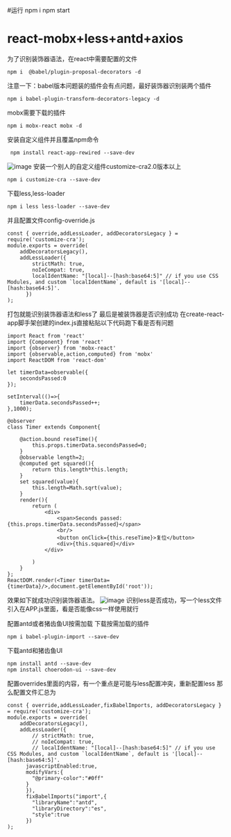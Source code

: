 #运行
npm i
npm start
# react-mobx+less+antd+axios
为了识别装饰器语法，在react中需要配置的文件
```
npm i  @babel/plugin-proposal-decorators -d
```
注意一下：babel版本问题装的插件会有点问题，最好装饰器识别装两个插件
```
npm i babel-plugin-transform-decorators-legacy -d
```

mobx需要下载的插件
```
npm i mobx-react mobx -d
```
安装自定义组件并且覆盖npm命令
```
 npm install react-app-rewired --save-dev
```
![image](https://minio.choerodon.com.cn/knowledgebase-service/file_1655167357f145188c28ed99f0932742_blob.png)
安装一个别人的自定义组件customize-cra2.0版本以上
```
npm i customize-cra --save-dev
```
下载less,less-loader
```
npm i less less-loader --save-dev
```
并且配置文件config-override.js
```
const { override,addLessLoader, addDecoratorsLegacy } = require('customize-cra');
module.exports = override(
    addDecoratorsLegacy(),
    addLessLoader({
        strictMath: true,
        noIeCompat: true,
        localIdentName: "[local]--[hash:base64:5]" // if you use CSS Modules, and custom `localIdentName`, default is '[local]--[hash:base64:5]'.
      })
);
```
打包就能识别装饰器语法和less了
最后是被装饰器是否识别成功
在create-react-app脚手架创建的index.js直接粘贴以下代码跑下看是否有问题
```
import React from 'react'
import {Component} from 'react'
import {observer} from 'mobx-react'
import {observable,action,computed} from 'mobx'
import ReactDOM from 'react-dom'

let timerData=observable({
    secondsPassed:0
});

setInterval(()=>{
    timerData.secondsPassed++;
},1000);

@observer
class Timer extends Component{

    @action.bound reseTime(){
        this.props.timerData.secondsPassed=0;
    }
    @observable length=2;
    @computed get squared(){
        return this.length*this.length;
    }
    set squared(value){
        this.length=Math.sqrt(value);
    }
    render(){
        return (
            <div>
                <span>Seconds passed:{this.props.timerData.secondsPassed}</span>
                <br/>
                <button onClick={this.reseTime}>复位</button>
                <div>{this.squared}</div>
            </div>

        )
    }
};
ReactDOM.render(<Timer timerData={timerData}/>,document.getElementById('root'));
```
效果如下就成功识别装饰器语法。
![image](https://minio.choerodon.com.cn/knowledgebase-service/file_bf70fba4ad3d4496a18515b4a6851cd4_blob.png)
识别less是否成功，写一个less文件引入在APP.js里面，看是否能像css一样使用就行

配置antd或者猪齿鱼UI按需加载
下载按需加载的插件
```
npm i babel-plugin-import --save-dev
```
下载antd和猪齿鱼UI
```
npm install antd --save-dev
npm install choerodon-ui --save-dev
```
配置overrides里面的内容，有一个重点是可能与less配置冲突，重新配置less
那么配置文件汇总为
```
const { override,addLessLoader,fixBabelImports, addDecoratorsLegacy } = require('customize-cra');
module.exports = override(
    addDecoratorsLegacy(),
    addLessLoader({
        // strictMath: true,
        // noIeCompat: true,
        // localIdentName: "[local]--[hash:base64:5]" // if you use CSS Modules, and custom `localIdentName`, default is '[local]--[hash:base64:5]'.
      javascriptEnabled:true,
      modifyVars:{
        "@primary-color":"#0ff"
      }
      }),
      fixBabelImports("import",{
        "libraryName":"antd",
        "libraryDirectory":"es",
        "style":true
      })
);
```
